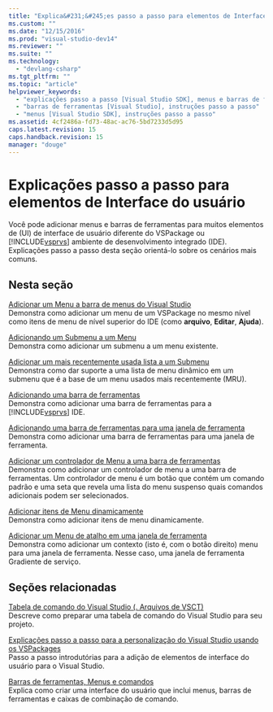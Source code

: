 ```yaml
---
title: "Explica&#231;&#245;es passo a passo para elementos de Interface do usu&#225;rio | Microsoft Docs"
ms.custom: ""
ms.date: "12/15/2016"
ms.prod: "visual-studio-dev14"
ms.reviewer: ""
ms.suite: ""
ms.technology: 
  - "devlang-csharp"
ms.tgt_pltfrm: ""
ms.topic: "article"
helpviewer_keywords: 
  - "explicações passo a passo [Visual Studio SDK], menus e barras de ferramentas"
  - "barras de ferramentas [Visual Studio], instruções passo a passo"
  - "menus [Visual Studio SDK], instruções passo a passo"
ms.assetid: 4cf2486a-fd73-48ac-ac76-5bd7233d5d95
caps.latest.revision: 15
caps.handback.revision: 15
manager: "douge"
---
```

# Explica&#231;&#245;es passo a passo para elementos de Interface do usu&#225;rio
Você pode adicionar menus e barras de ferramentas para muitos elementos de \(UI\) de interface de usuário diferente do VSPackage ou [!INCLUDE[vsprvs](../assembler/masm/includes/vsprvs_md.md)] ambiente de desenvolvimento integrado \(IDE\). Explicações passo a passo desta seção orientá\-lo sobre os cenários mais comuns.  
  
## Nesta seção  
 [Adicionar um Menu a barra de menus do Visual Studio](../Topic/Adding%20a%20Menu%20to%20the%20Visual%20Studio%20Menu%20Bar.md)  
 Demonstra como adicionar um menu de um VSPackage no mesmo nível como itens de menu de nível superior do IDE \(como **arquivo**, **Editar**, **Ajuda**\).  
  
 [Adicionando um Submenu a um Menu](../Topic/Adding%20a%20Submenu%20to%20a%20Menu.md)  
 Demonstra como adicionar um submenu a um menu existente.  
  
 [Adicionar um mais recentemente usada lista a um Submenu](../Topic/Adding%20a%20Most%20Recently%20Used%20List%20to%20a%20Submenu.md)  
 Demonstra como dar suporte a uma lista de menu dinâmico em um submenu que é a base de um menu usados mais recentemente \(MRU\).  
  
 [Adicionando uma barra de ferramentas](../Topic/Adding%20a%20Toolbar.md)  
 Demonstra como adicionar uma barra de ferramentas para a [!INCLUDE[vsprvs](../assembler/masm/includes/vsprvs_md.md)] IDE.  
  
 [Adicionando uma barra de ferramentas para uma janela de ferramenta](../Topic/Adding%20a%20Toolbar%20to%20a%20Tool%20Window.md)  
 Demonstra como adicionar uma barra de ferramentas para uma janela de ferramenta.  
  
 [Adicionar um controlador de Menu a uma barra de ferramentas](../Topic/Adding%20a%20Menu%20Controller%20to%20a%20Toolbar.md)  
 Demonstra como adicionar um controlador de menu a uma barra de ferramentas. Um controlador de menu é um botão que contém um comando padrão e uma seta que revela uma lista do menu suspenso quais comandos adicionais podem ser selecionados.  
  
 [Adicionar itens de Menu dinamicamente](../Topic/Dynamically%20Adding%20Menu%20Items.md)  
 Demonstra como adicionar itens de menu dinamicamente.  
  
 [Adicionar um Menu de atalho em uma janela de ferramenta](../Topic/Adding%20a%20Shortcut%20Menu%20in%20a%20Tool%20Window.md)  
 Demonstra como adicionar um contexto \(isto é, com o botão direito\) menu para uma janela de ferramenta. Nesse caso, uma janela de ferramenta Gradiente de serviço.  
  
## Seções relacionadas  
 [Tabela de comando do Visual Studio \(. Arquivos de VSCT\)](../Topic/Visual%20Studio%20Command%20Table%20\(.Vsct\)%20Files.md)  
 Descreve como preparar uma tabela de comando do Visual Studio para seu projeto.  
  
 [Explicações passo a passo para a personalização do Visual Studio usando os VSPackages](../misc/walkthroughs-for-customizing-visual-studio-by-using-vspackages.md)  
 Passo a passo introdutórias para a adição de elementos de interface do usuário para o Visual Studio.  
  
 [Barras de ferramentas, Menus e comandos](../Topic/Commands,%20Menus,%20and%20Toolbars.md)  
 Explica como criar uma interface do usuário que inclui menus, barras de ferramentas e caixas de combinação de comando.